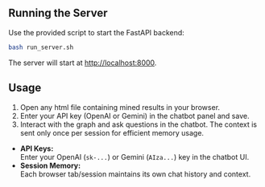 ## Running the Server

Use the provided script to start the FastAPI backend:

```bash
bash run_server.sh
```

The server will start at [http://localhost:8000](http://localhost:8000).

## Usage

1. Open any html file containing mined results in your browser.
2. Enter your API key (OpenAI or Gemini) in the chatbot panel and save.
3. Interact with the graph and ask questions in the chatbot. The context is sent only once per session for efficient memory usage.

- **API Keys:**  
  Enter your OpenAI (`sk-...`) or Gemini (`AIza...`) key in the chatbot UI.
- **Session Memory:**  
  Each browser tab/session maintains its own chat history and context.